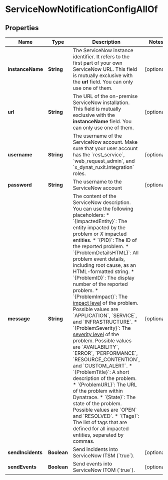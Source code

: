 

# ServiceNowNotificationConfigAllOf


## Properties

| Name | Type | Description | Notes |
|------------ | ------------- | ------------- | -------------|
|**instanceName** | **String** | The ServiceNow instance identifier. It refers to the first part of your own ServiceNow URL.    This field is mutually exclusive with the **url** field. You can only use one of them. |  [optional] |
|**url** | **String** | The URL of the on-premise ServiceNow installation.    This field is mutually exclusive with the **instanceName** field. You can only use one of them. |  [optional] |
|**username** | **String** | The username of the ServiceNow account.    Make sure that your user account has the &#x60;rest_service&#x60;, &#x60;web_request_admin&#x60;, and &#x60;x_dynat_ruxit.Integration&#x60; roles. |  [optional] |
|**password** | **String** | The username to the ServiceNow account |  [optional] |
|**message** | **String** | The content of the ServiceNow description.     You can use the following placeholders:  * &#x60;{ImpactedEntity}&#x60;: The entity impacted by the problem or *X* impacted entities.  * &#x60;{PID}&#x60;: The ID of the reported problem.  * &#x60;{ProblemDetailsHTML}&#x60;: All problem event details, including root cause, as an HTML-formatted string.  * &#x60;{ProblemID}&#x60;: The display number of the reported problem.  * &#x60;{ProblemImpact}&#x60;: The [impact level](https://dt-url.net/klg3k4q) of the problem. Possible values are &#x60;APPLICATION&#x60;, &#x60;SERVICE&#x60;, and &#x60;INFRASTRUCTURE&#x60;.  * &#x60;{ProblemSeverity}&#x60;: The [severity level](https://dt-url.net/f1i3k5b) of the problem. Possible values are &#x60;AVAILABILITY&#x60;, &#x60;ERROR&#x60;, &#x60;PERFORMANCE&#x60;, &#x60;RESOURCE_CONTENTION&#x60;, and &#x60;CUSTOM_ALERT&#x60;.  * &#x60;{ProblemTitle}&#x60;: A short description of the problem.  * &#x60;{ProblemURL}&#x60;: The URL of the problem within Dynatrace.  * &#x60;{State}&#x60;: The state of the problem. Possible values are &#x60;OPEN&#x60; and &#x60;RESOLVED&#x60;.  * &#x60;{Tags}&#x60;: The list of tags that are defined for all impacted entities, separated by commas.   |  [optional] |
|**sendIncidents** | **Boolean** | Send incidents into ServiceNow ITSM (&#x60;true&#x60;). |  [optional] |
|**sendEvents** | **Boolean** | Send events into ServiceNow ITOM (&#x60;true&#x60;). |  [optional] |



